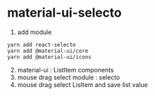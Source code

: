 # material-ui-selecto
1. add module
```
yarn add react-selecto
yarn add @material-ui/core
yarn add @material-ui/icons
```
2. material-ui : ListItem components
3. mouse drag select module : selecto
4. mouse drag select LisItem and save list value 

